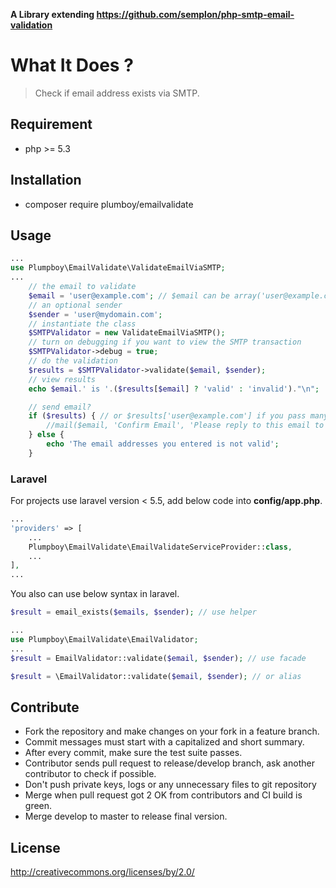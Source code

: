 **A Library extending https://github.com/semplon/php-smtp-email-validation**

# What It Does ?
> Check if email address exists via SMTP.

## Requirement

- php >= 5.3

## Installation

- composer require plumboy/emailvalidate

## Usage

```php
...
use Plumpboy\EmailValidate\ValidateEmailViaSMTP;
...
	// the email to validate
	$email = 'user@example.com'; // $email can be array('user@example.com', 'user1@example.com')
	// an optional sender
	$sender = 'user@mydomain.com';
	// instantiate the class
	$SMTPValidator = new ValidateEmailViaSMTP();
	// turn on debugging if you want to view the SMTP transaction
	$SMTPValidator->debug = true;
	// do the validation
	$results = $SMTPValidator->validate($email, $sender);
	// view results
	echo $email.' is '.($results[$email] ? 'valid' : 'invalid')."\n";

	// send email?
	if ($results) { // or $results['user@example.com'] if you pass many emails
		//mail($email, 'Confirm Email', 'Please reply to this email to confirm', 'From:'.$sender."\r\n"); // send email
	} else {
		echo 'The email addresses you entered is not valid';
	}
```
### Laravel

For projects use laravel version < 5.5, add below code into **config/app.php**.
```php
...
'providers' => [
	...
    Plumpboy\EmailValidate\EmailValidateServiceProvider::class,
    ...
],
...
```
You also can use below syntax in laravel.

```php
$result = email_exists($emails, $sender); // use helper
```

```php
...
use Plumpboy\EmailValidate\EmailValidator;
...
$result = EmailValidator::validate($email, $sender); // use facade
```

```php
$result = \EmailValidator::validate($email, $sender); // or alias
```

## Contribute

- Fork the repository and make changes on your fork in a feature branch.
- Commit messages must start with a capitalized and short summary.
- After every commit, make sure the test suite passes.
- Contributor sends pull request to release/develop branch, ask another contributor to check if possible.
- Don't push private keys, logs or any unnecessary files to git repository
- Merge when pull request got 2 OK from contributors and CI build is green.
- Merge develop to master to release final version.

## License

http://creativecommons.org/licenses/by/2.0/
